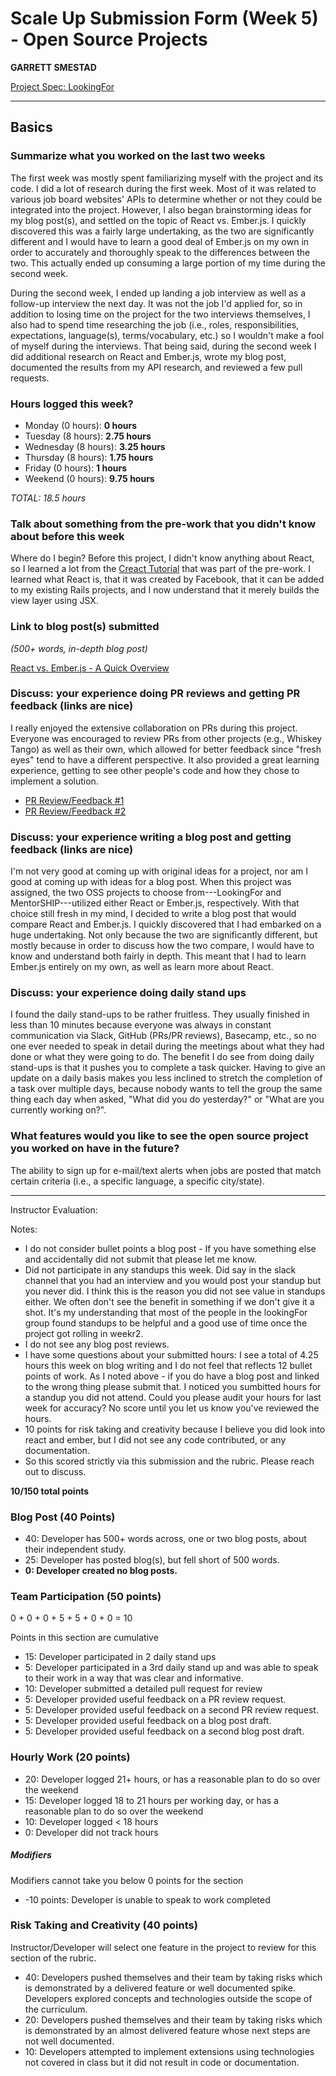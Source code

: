 # Scale Up Submission Form (Week 5) - Open Source Projects

__GARRETT SMESTAD__

[Project Spec: LookingFor](https://github.com/turingschool/lesson_plans/blob/master/ruby_04-apis_and_scalability/looking_for_project.markdown)

---

## Basics

### Summarize what you worked on the last two weeks

The first week was mostly spent familiarizing myself with the project and its code. I did a lot of research during the first week. Most of it was related to various job board websites' APIs to determine whether or not they could be integrated into the project. However, I also began brainstorming ideas for my blog post(s), and settled on the topic of React vs. Ember.js. I quickly discovered this was a fairly large undertaking, as the two are significantly different and I would have to learn a good deal of Ember.js on my own in order to accurately and thoroughly speak to the differences between the two. This actually ended up consuming a large portion of my time during the second week.

During the second week, I ended up landing a job interview as well as a follow-up interview the next day. It was not the job I'd applied for, so in addition to losing time on the project for the two interviews themselves, I also had to spend time researching the job (i.e., roles, responsibilities, expectations, language(s), terms/vocabulary, etc.) so I wouldn't make a fool of myself during the interviews. That being said, during the second week I did additional research on React and Ember.js, wrote my blog post, documented the results from my API research, and reviewed a few pull requests.

### Hours logged this week?

- Monday (0 hours): __0 hours__
- Tuesday (8 hours): __2.75 hours__
- Wednesday (8 hours): __3.25 hours__
- Thursday (8 hours): __1.75 hours__
- Friday (0 hours): __1 hours__
- Weekend (0 hours): __9.75 hours__

_TOTAL: 18.5 hours_

### Talk about something from the pre-work that you didn't know about before this week

Where do I begin? Before this project, I didn't know anything about React, so I learned a lot from the [Creact Tutorial](https://github.com/applegrain/creact) that was part of the pre-work. I learned what React is, that it was created by Facebook, that it can be added to my existing Rails projects, and I now understand that it merely builds the view layer using JSX.

### Link to blog post(s) submitted

*(500+ words, in-depth blog post)*

[React vs. Ember.js - A Quick Overview](https://medium.com/@gsmes/react-vs-ember-js-5ba581f96126#.jch93k7z2)

### Discuss: your experience doing PR reviews and getting PR feedback (links are nice)

I really enjoyed the extensive collaboration on PRs during this project. Everyone was encouraged to review PRs from other projects (e.g., Whiskey Tango) as well as their own, which allowed for better feedback since "fresh eyes" tend to have a different perspective. It also provided a great learning experience, getting to see other people's code and how they chose to implement a solution.

- [PR Review/Feedback #1](https://github.com/LookingForMe/lookingForFrontEnd/pull/81)
- [PR Review/Feedback #2](https://github.com/LookingForMe/lookingForFrontEnd/pull/82)

### Discuss: your experience writing a blog post and getting feedback (links are nice)

I'm not very good at coming up with original ideas for a project, nor am I good at coming up with ideas for a blog post. When this project was assigned, the two OSS projects to choose from---LookingFor and MentorSHIP---utilized either React or Ember.js, respectively. With that choice still fresh in my mind, I decided to write a blog post that would compare React and Ember.js. I quickly discovered that I had embarked on a huge undertaking. Not only because the two are significantly different, but mostly because in order to discuss how the two compare, I would have to know and understand both fairly in depth. This meant that I had to learn Ember.js entirely on my own, as well as learn more about React.

### Discuss: your experience doing daily stand ups

I found the daily stand-ups to be rather fruitless. They usually finished in less than 10  minutes because everyone was always in constant communication via Slack, GitHub (PRs/PR reviews), Basecamp, etc., so no one ever needed to speak in detail during the meetings about what they had done or what they were going to do. The benefit I do see from doing daily stand-ups is that it pushes you to complete a task quicker. Having to give an update on a daily basis makes you less inclined to stretch the completion of a task over multiple days, because nobody wants to tell the group the same thing each day when asked, "What did you do yesterday?" or "What are you currently working on?".

### What features would you like to see the open source project you worked on have in the future?

The ability to sign up for e-mail/text alerts when jobs are posted that match certain criteria (i.e., a specific language, a specific city/state).

-----

Instructor Evaluation:

Notes:


* I do not consider bullet points a blog post - If you have something else and accidentally did not submit that please let me know. 
* Did not participate in any standups this week. Did say in the slack channel that you had an interview and you would post your standup but you never did. I think this is the reason you did not see value in standups either. We often don't see the benefit in something if we don't give it a shot. It's my understanding that most of the people in the lookingFor group found standups to be helpful and a good use of time once the project got rolling in weekr2. 
* I do not see any blog post reviews.
* I have some questions about your submitted hours: I see a total of 4.25 hours this week on blog writing and I do not feel that reflects 12 bullet points of work. As I noted above - if you do have a blog post and linked to the wrong thing please submit that. I noticed you sumbitted hours for a standup you did not attend. Could you please audit your hours for last week for accuracy? No score until you let us know you've reviewed the hours. 
* 10 points for risk taking and creativity because I believe you did look into react and ember, but I did not see any code contributed, or any documentation. 
* So this scored strictly via this submission and the rubric. Please reach out to discuss. 

__10/150 total points__

### Blog Post (40 Points)  

* 40: Developer has 500+ words across, one or two blog posts, about their independent study.
* 25: Developer has posted blog(s), but fell short of 500 words.
* __0: Developer created no blog posts.__

### Team Participation (50 points)

0 + 0 + 0 + 5 + 5 + 0 + 0 = 10

Points in this section are cumulative

* 15: Developer participated in 2 daily stand ups
* 5: Developer participated in a 3rd daily stand up and was able to speak to their work in a way that was clear and informative.
* 10: Developer submitted a detailed pull request for review
* 5: Developer provided useful feedback on a PR review request.
* 5: Developer provided useful feedback on a second PR review request.
* 5: Developer provided useful feedback on a blog post draft.
* 5: Developer provided useful feedback on a second blog post draft.

### Hourly Work (20 points)

* 20: Developer logged 21+ hours, or has a reasonable plan to do so over the weekend
* 15: Developer logged 18 to 21 hours per working day, or has a reasonable plan to do so over the weekend
* 10: Developer logged < 18 hours
* 0: Developer did not track hours

##### Modifiers

Modifiers cannot take you below 0 points for the section

* -10 points: Developer is unable to speak to work completed

### Risk Taking and Creativity (40 points)

Instructor/Developer will select one feature in the project to review for this section of the rubric.

* 40: Developers pushed themselves and their team by taking risks which is demonstrated by a delivered feature or well documented spike. Developers explored concepts and technologies outside the scope of the curriculum.
* 20: Developers pushed themselves and their team by taking risks which is demonstrated by an almost delivered feature whose next steps are not well documented.
* 10: Developers attempted to implement extensions using technologies not covered in class but it did not result in code or documentation.
